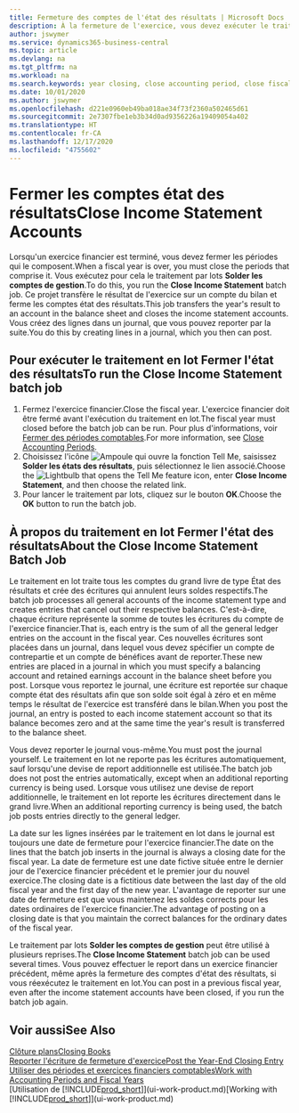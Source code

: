 ```yaml
---
title: Fermeture des comptes de l'état des résultats | Microsoft Docs
description: À la fermeture de l'exercice, vous devez exécuter le traitement en lot Fermer l'état des résultats afin de refermer les périodes comptables de l'exercice financier.
author: jswymer
ms.service: dynamics365-business-central
ms.topic: article
ms.devlang: na
ms.tgt_pltfrm: na
ms.workload: na
ms.search.keywords: year closing, close accounting period, close fiscal year, bank account detailed trial balance
ms.date: 10/01/2020
ms.author: jswymer
ms.openlocfilehash: d221e0960eb49ba018ae34f73f2360a502465d61
ms.sourcegitcommit: 2e7307fbe1eb3b34d0ad9356226a19409054a402
ms.translationtype: HT
ms.contentlocale: fr-CA
ms.lasthandoff: 12/17/2020
ms.locfileid: "4755602"
---
```

# <a name="close-income-statement-accounts"></a><span data-ttu-id="f04ae-103">Fermer les comptes état des résultats</span><span class="sxs-lookup"><span data-stu-id="f04ae-103">Close Income Statement Accounts</span></span>
<span data-ttu-id="f04ae-104">Lorsqu'un exercice financier est terminé, vous devez fermer les périodes qui le composent.</span><span class="sxs-lookup"><span data-stu-id="f04ae-104">When a fiscal year is over, you must close the periods that comprise it.</span></span> <span data-ttu-id="f04ae-105">Vous exécutez pour cela le traitement par lots **Solder les comptes de gestion**.</span><span class="sxs-lookup"><span data-stu-id="f04ae-105">To do this, you run the **Close Income Statement** batch job.</span></span> <span data-ttu-id="f04ae-106">Ce projet transfère le résultat de l'exercice sur un compte du bilan et ferme les comptes état des résultats.</span><span class="sxs-lookup"><span data-stu-id="f04ae-106">This job transfers the year's result to an account in the balance sheet and closes the income statement accounts.</span></span> <span data-ttu-id="f04ae-107">Vous créez des lignes dans un journal, que vous pouvez reporter par la suite.</span><span class="sxs-lookup"><span data-stu-id="f04ae-107">You do this by creating lines in a journal, which you then can post.</span></span>

## <a name="to-run-the-close-income-statement-batch-job"></a><span data-ttu-id="f04ae-108">Pour exécuter le traitement en lot Fermer l'état des résultats</span><span class="sxs-lookup"><span data-stu-id="f04ae-108">To run the Close Income Statement batch job</span></span>
1. <span data-ttu-id="f04ae-109">Fermez l'exercice financier.</span><span class="sxs-lookup"><span data-stu-id="f04ae-109">Close the fiscal year.</span></span> <span data-ttu-id="f04ae-110">L'exercice financier doit être fermé avant l'exécution du traitement en lot.</span><span class="sxs-lookup"><span data-stu-id="f04ae-110">The fiscal year must closed before the batch job can be run.</span></span> <span data-ttu-id="f04ae-111">Pour plus d'informations, voir [Fermer des périodes comptables](year-close-account-periods.md).</span><span class="sxs-lookup"><span data-stu-id="f04ae-111">For more information, see [Close Accounting Periods](year-close-account-periods.md).</span></span>
2. <span data-ttu-id="f04ae-112">Choisissez l'icône ![Ampoule qui ouvre la fonction Tell Me](media/ui-search/search_small.png "Dites-moi ce que vous voulez faire"), saisissez **Solder les états des résultats**, puis sélectionnez le lien associé.</span><span class="sxs-lookup"><span data-stu-id="f04ae-112">Choose the ![Lightbulb that opens the Tell Me feature](media/ui-search/search_small.png "Tell me what you want to do") icon, enter **Close Income Statement**, and then choose the related link.</span></span>
3. <span data-ttu-id="f04ae-113">Pour lancer le traitement par lots, cliquez sur le bouton **OK**.</span><span class="sxs-lookup"><span data-stu-id="f04ae-113">Choose the **OK** button to run the batch job.</span></span>

## <a name="about-the-close-income-statement-batch-job"></a><span data-ttu-id="f04ae-114">À propos du traitement en lot Fermer l'état des résultats</span><span class="sxs-lookup"><span data-stu-id="f04ae-114">About the Close Income Statement Batch Job</span></span>
<span data-ttu-id="f04ae-115">Le traitement en lot traite tous les comptes du grand livre de type État des résultats et crée des écritures qui annulent leurs soldes respectifs.</span><span class="sxs-lookup"><span data-stu-id="f04ae-115">The batch job processes all general accounts of the income statement type and creates entries that cancel out their respective balances.</span></span> <span data-ttu-id="f04ae-116">C'est-à-dire, chaque écriture représente la somme de toutes les écritures du compte de l'exercice financier.</span><span class="sxs-lookup"><span data-stu-id="f04ae-116">That is, each entry is the sum of all the general ledger entries on the account in the fiscal year.</span></span> <span data-ttu-id="f04ae-117">Ces nouvelles écritures sont placées dans un journal, dans lequel vous devez spécifier un compte de contrepartie et un compte de bénéfices avant de reporter.</span><span class="sxs-lookup"><span data-stu-id="f04ae-117">These new entries are placed in a journal in which you must specify a balancing account and retained earnings account in the balance sheet before you post.</span></span> <span data-ttu-id="f04ae-118">Lorsque vous reportez le journal, une écriture est reportée sur chaque compte état des résultats afin que son solde soit égal à zéro et en même temps le résultat de l'exercice est transféré dans le bilan.</span><span class="sxs-lookup"><span data-stu-id="f04ae-118">When you post the journal, an entry is posted to each income statement account so that its balance becomes zero and at the same time the year's result is transferred to the balance sheet.</span></span>

<span data-ttu-id="f04ae-119">Vous devez reporter le journal vous-même.</span><span class="sxs-lookup"><span data-stu-id="f04ae-119">You must post the journal yourself.</span></span> <span data-ttu-id="f04ae-120">Le traitement en lot ne reporte pas les écritures automatiquement, sauf lorsqu'une devise de report additionnelle est utilisée.</span><span class="sxs-lookup"><span data-stu-id="f04ae-120">The batch job does not post the entries automatically, except when an additional reporting currency is being used.</span></span> <span data-ttu-id="f04ae-121">Lorsque vous utilisez une devise de report additionnelle, le traitement en lot reporte les écritures directement dans le grand livre.</span><span class="sxs-lookup"><span data-stu-id="f04ae-121">When an additional reporting currency is being used, the batch job posts entries directly to the general ledger.</span></span>

<span data-ttu-id="f04ae-122">La date sur les lignes insérées par le traitement en lot dans le journal est toujours une date de fermeture pour l'exercice financier.</span><span class="sxs-lookup"><span data-stu-id="f04ae-122">The date on the lines that the batch job inserts in the journal is always a closing date for the fiscal year.</span></span> <span data-ttu-id="f04ae-123">La date de fermeture est une date fictive située entre le dernier jour de l'exercice financier précédent et le premier jour du nouvel exercice.</span><span class="sxs-lookup"><span data-stu-id="f04ae-123">The closing date is a fictitious date between the last day of the old fiscal year and the first day of the new year.</span></span> <span data-ttu-id="f04ae-124">L'avantage de reporter sur une date de fermeture est que vous maintenez les soldes corrects pour les dates ordinaires de l'exercice financier.</span><span class="sxs-lookup"><span data-stu-id="f04ae-124">The advantage of posting on a closing date is that you maintain the correct balances for the ordinary dates of the fiscal year.</span></span>

<span data-ttu-id="f04ae-125">Le traitement par lots **Solder les comptes de gestion** peut être utilisé à plusieurs reprises.</span><span class="sxs-lookup"><span data-stu-id="f04ae-125">The **Close Income Statement** batch job can be used several times.</span></span> <span data-ttu-id="f04ae-126">Vous pouvez effectuer le report dans un exercice financier précédent, même après la fermeture des comptes d'état des résultats, si vous réexécutez le traitement en lot.</span><span class="sxs-lookup"><span data-stu-id="f04ae-126">You can post in a previous fiscal year, even after the income statement accounts have been closed, if you run the batch job again.</span></span>

## <a name="see-also"></a><span data-ttu-id="f04ae-127">Voir aussi</span><span class="sxs-lookup"><span data-stu-id="f04ae-127">See Also</span></span>

[<span data-ttu-id="f04ae-128">Clôture plans</span><span class="sxs-lookup"><span data-stu-id="f04ae-128">Closing Books</span></span>](year-close-books.md)  
[<span data-ttu-id="f04ae-129">Reporter l'écriture de fermeture d'exercice</span><span class="sxs-lookup"><span data-stu-id="f04ae-129">Post the Year-End Closing Entry</span></span>](year-how-post-year-end-close-entry.md)  
[<span data-ttu-id="f04ae-130">Utiliser des périodes et exercices financiers comptables</span><span class="sxs-lookup"><span data-stu-id="f04ae-130">Work with Accounting Periods and Fiscal Years</span></span>](finance-accounting-periods-and-fiscal-years.md)  
<span data-ttu-id="f04ae-131">[Utilisation de [!INCLUDE[prod_short](includes/prod_short.md)]](ui-work-product.md)</span><span class="sxs-lookup"><span data-stu-id="f04ae-131">[Working with [!INCLUDE[prod_short](includes/prod_short.md)]](ui-work-product.md)</span></span>
